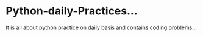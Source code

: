 # Python-daily-Practices...
It is all about python practice on daily basis and contains coding problems...
